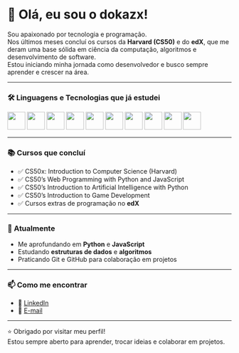 # 👋 Olá, eu sou o dokazx!

Sou apaixonado por tecnologia e programação.  
Nos últimos meses concluí os cursos da **Harvard (CS50)** e do **edX**, que me deram uma base sólida em ciência da computação, algoritmos e desenvolvimento de software.  
Estou iniciando minha jornada como desenvolvedor e busco sempre aprender e crescer na área.

---

### 🛠️ Linguagens e Tecnologias que já estudei
<p align="left">
  <img src="https://cdn.jsdelivr.net/gh/devicons/devicon/icons/python/python-original.svg" width="40" height="40"/>
  <img src="https://cdn.jsdelivr.net/gh/devicons/devicon/icons/c/c-original.svg" width="40" height="40"/>
  <img src="https://cdn.jsdelivr.net/gh/devicons/devicon/icons/javascript/javascript-original.svg" width="40" height="40"/>
  <img src="https://cdn.jsdelivr.net/gh/devicons/devicon/icons/mysql/mysql-original.svg" width="40" height="40"/>
  <img src="https://cdn.jsdelivr.net/gh/devicons/devicon/icons/git/git-original.svg" width="40" height="40"/>
  <img src="https://cdn.jsdelivr.net/gh/devicons/devicon/icons/github/github-original.svg" width="40" height="40"/>
  <img src="https://cdn.jsdelivr.net/gh/devicons/devicon/icons/html5/html5-original.svg" width="40" height="40"/>
  <img src="https://cdn.jsdelivr.net/gh/devicons/devicon/icons/css3/css3-original.svg" width="40" height="40"/>
  <img src="https://cdn.jsdelivr.net/gh/devicons/devicon/icons/react/react-original.svg" width="40" height="40"/>
  <img src="https://cdn.jsdelivr.net/gh/devicons/devicon/icons/django/django-plain.svg" width="40" height="40"/>
</p>

---

### 📚 Cursos que concluí
- ✅ CS50x: Introduction to Computer Science (Harvard)  
- ✅ CS50’s Web Programming with Python and JavaScript  
- ✅ CS50’s Introduction to Artificial Intelligence with Python  
- ✅ CS50’s Introduction to Game Development  
- ✅ Cursos extras de programação no **edX**

---

### 🌱 Atualmente
- Me aprofundando em **Python** e **JavaScript**  
- Estudando **estruturas de dados** e **algoritmos**  
- Praticando Git e GitHub para colaboração em projetos  

---

### 📫 Como me encontrar
- 💼 [LinkedIn](https://linkedin.com/in/SEU-LINKEDIN)  
- 📧 [E-mail](mailto:SEUEMAIL@EMAIL.COM)  

---

⭐ Obrigado por visitar meu perfil!  
Estou sempre aberto para aprender, trocar ideias e colaborar em projetos.
